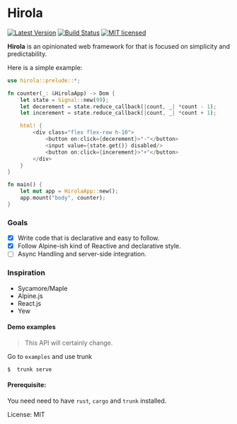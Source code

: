 # Hirola

[![Latest Version](https://img.shields.io/crates/v/hirola.svg)](https://crates.io/crates/hirola)
[![Build Status](https://travis-ci.org/geofmureithi/hirola.svg?branch=master)](https://travis-ci.org/geofmureithi/hirola)
[![MIT licensed](https://img.shields.io/badge/license-MIT-blue.svg)](./LICENSE)

**Hirola** is an opinionated web framework for that is focused on simplicity and predictability.

Here is a simple example:

```rust
use hirola::prelude::*;

fn counter(_: &HirolaApp) -> Dom {
    let state = Signal::new(99);
    let decerement = state.reduce_callback(|count, _| *count - 1);
    let incerement = state.reduce_callback(|count, _| *count + 1);

    html! {
        <div class="flex flex-row h-10">
            <button on:click={decerement}>"-"</button>
            <input value={state.get()} disabled/>
            <button on:click={incerement}>"+"</button>
        </div>
    }
}

fn main() {
    let mut app = HirolaApp::new();
    app.mount("body", counter);
}

```

### Goals

- [x] Write code that is declarative and easy to follow.
- [x] Follow Alpine-ish kind of Reactive and declarative style.
- [ ] Async Handling and server-side integration.

### Inspiration

- Sycamore/Maple
- Alpine.js
- React.js
- Yew

#### Demo examples

> This API will certainly change.

Go to `examples` and use trunk

```
$  trunk serve
```

#### Prerequisite:

You need need to have `rust`, `cargo` and `trunk` installed.

License: MIT
